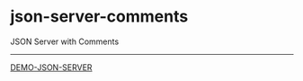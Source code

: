 # json-server-comments
JSON Server with Comments

--------------------

[DEMO-JSON-SERVER](https://json-server-comment.herokuapp.com/)

